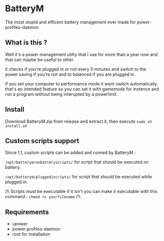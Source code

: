 # BatteryM
The most stupid and efficent battery management ever made for power-profiles-daemon

## What is this ? 

Well it's a power management utilty that I use for more than a year now and that can maybe be useful to other.

it checks if you're plugged in or not every 5 minutes and switch to the power saving if you're not and to balanced if you are plugged in.

if you set your computer to performance mode it wont switch automatically. that's an intended feature so you can set it with gamemode for instence and run a program without being interupted by a powerlimit.

## Install

Download BatteryM.zip from release and extract it, then execute `sudo sh install.sh`

## Custom scripts support

Since 1.1, custom scripts can be added and runned by BatteryM :

`/opt/batterym/onbatteryscripts/` for script that should be executed on battery.

`/opt/batterym/pluggedincripts/` for script that should be executed while plugged in.

/!\ Scripts must be executable if it isn't you can make it executable with this command : `chmod +x yourfilename` /!\

## Requirements
- upower
- power-profiles-daemon
- root for installation
